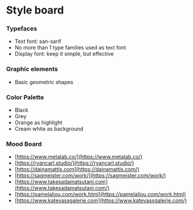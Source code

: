 # Style board

### Typefaces
- Text font: san-sarif
- No more than 1 type families used as text font
- Display font: keep it simple, but effective

### Graphic elements
- Basic geometric shapes

### Color Palette
- Black
- Grey
- Orange as highlight
- Cream white as background

### Mood Board
- [https://www.metalab.co/](https://www.metalab.co/)
- [https://ryancarl.studio/](https://ryancarl.studio/)
- [https://dainamattis.com](https://dainamattis.com/)
- [https://sagmeister.com/work/](https://sagmeister.com/work/)
- [https://www.takesadamatsutani.com](https://www.takesadamatsutani.com/)
- [https://pamelaliou.com/work.html](https://pamelaliou.com/work.html)
- [https://www.katevassgalerie.com](https://www.katevassgalerie.com/)

